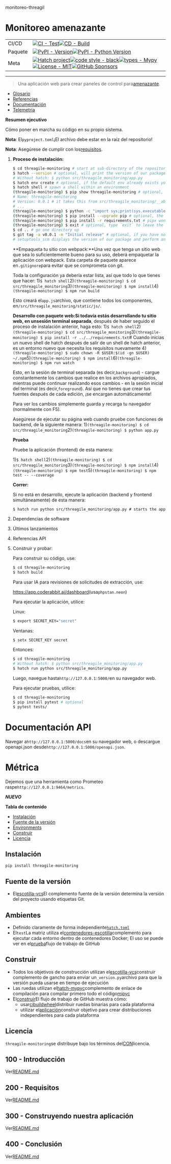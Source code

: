 monitoreo-threagil

# Monitoreo amenazante

|         |                                                                                                                                                                                                                                                                                                                                                                                                                                                                                                                                                                                                        |
| ------- | ------------------------------------------------------------------------------------------------------------------------------------------------------------------------------------------------------------------------------------------------------------------------------------------------------------------------------------------------------------------------------------------------------------------------------------------------------------------------------------------------------------------------------------------------------------------------------------------------------ |
| CI/CD   | [![CI - Test](https://github.com/vanHeemstraSystems/threagile-monitoring/actions/workflows/test.yml/badge.svg)](https://github.com/vanHeemstraSystems/threagile-monitoring/actions/workflows/test.yml)[![CD - Build](https://github.com/vanHeemstraSystems/threagile-monitoring/actions/workflows/build.yml/badge.svg)](https://github.com/vanHeemstraSystems/threagile-monitoring/actions/workflows/build.yml)                                                                                                                                                                                        |
| Paquete | [![PyPI - Version](https://img.shields.io/pypi/v/threagile-monitoring.svg?logo=pypi&label=PyPI&logoColor=gold)](https://pypi.org/project/threagile-monitoring/)[![PyPI - Python Version](https://img.shields.io/pypi/pyversions/threagile-monitoring.svg?logo=python&label=Python&logoColor=gold)](https://pypi.org/project/threagile-monitoring/)                                                                                                                                                                                                                                                     |
| Meta    | [![Hatch project](https://img.shields.io/badge/%F0%9F%A5%9A-Hatch-4051b5.svg)](https://github.com/pypa/hatch)[![code style - black](https://img.shields.io/badge/code%20style-black-000000.svg)](https://github.com/psf/black)[![types - Mypy](https://img.shields.io/badge/types-Mypy-blue.svg)](https://github.com/ambv/black)[![License - MIT](https://img.shields.io/badge/license-MIT-9400d3.svg)](https://spdx.org/licenses/)[![GitHub Sponsors](https://img.shields.io/github/sponsors/vanHeemstraSystems?logo=GitHub%20Sponsors&style=social)](https://github.com/sponsors/vanHeemstraSystems) |

* * *

> Una aplicación web para crear paneles de control para[amenazante](https://threagile.io).

-   [Glosario](./GLOSSARY.md)
-   [Referencias](./REFERENCES.md)
-   [Documentación](./DOCUMENTATION.md)
-   [Telemetria](./TELEMETRY.md)

**Resumen ejecutivo**

Cómo poner en marcha su código en su propio sistema.

**Nota**: El`pyproject.toml`¡El archivo debe estar en la raíz del repositorio!

**Nota**: Asegúrese de cumplir con los[requisitos](./200/README.md).

1.  **Proceso de instalación:**

    ```bash
    $ cd threagile-monitoring # start at sub-directory of the repository where the requirements.txt file is kept.
    $ hatch --version # optional, will print the version of our package to the terminal without modifying the source directory (e.g. `0.0.1`).
    # Without hatch: $ python src/threagile_monitoring/app.py
    $ hatch env create # optional, if the default env already exists you will be told
    $ hatch shell # spawn a shell within an environment
    (threagile-monitoring) $ pip show threagile-monitoring # optional, shows the project details, here 'threagile-monitoring', from `pyproject.toml`
    # Name: threagile-monitoring
    # Version: 0.0.1 # it takes this from src/threagile_monitoring/__about__.py
    # ...
    (threagile-monitoring) $ python -c "import sys;print(sys.executable)" # optional, see where your environment's python is located
    (threagile-monitoring) $ pip install --upgrade pip # optional, the `run` command allows you to execute commands in an environment as if you had already entered it.
    (threagile-monitoring) $ pip install -r requirements.txt # pipx won't do this
    (threagile-monitoring) $ exit # optional, type `exit` to leave the environment
    $ cd .. # go one directory up
    $ git tag -a v0.0.1 -m "Initial release" # optional, if you have no tags yet: $ git tag
    # setuptools_scm displays the version of our package and perform any side-effects like writing to a file. (here: `_version.py`)
    ```

    **Empaqueta tu sitio con webpack:**Una vez que tenga un sitio web que sea lo suficientemente bueno para su uso, deberá empaquetar la aplicación con webpack. Esta carpeta de paquete aparece en`.gitignore`para evitar que se comprometa con git.

    Toda la configuración ya debería estar lista, así que todo lo que tienes que hacer:
    1)`$ hatch shell`2)`(threagile-monitoring) $ cd src/threagile_monitoring`3)`(threagile-monitoring) $ npm install`4)`(threagile-monitoring) $ npm run build`

    Esto creará el`app.js`archivo, que contiene todos los componentes, en`/src/threagile_monitoring/static/js/`.

    **Desarrollo con paquete web:**Si todavía estás desarrollando tu sitio web, en un**sesión terminal separada**, después de haber seguido el proceso de instalación anterior, haga esto:
    1)`$ hatch shell`2)`(threagile-monitoring) $ cd src/threagile_monitoring`3)`(threagile-monitoring) $ pip install -r ../../requirements.txt`# Cuando inicias un nuevo shell de hatch después de salir de un shell de hatch anterior, es un entorno nuevo que necesita los requisitos nuevamente
    4)`(threagile-monitoring) $ sudo chown -R $USER:$(id -gn $USER) ~/.npm`5)`(threagile-monitoring) $ npm install`6)`(threagile-monitoring) $ npm run watch`

    Esto, en la sesión de terminal separada (es decir,`background`) - cargue constantemente los cambios que realice en los archivos apropiados, mientras puede continuar realizando esos cambios - en la sesión inicial del terminal (es decir,`foreground`). Así que no tienes que crear tus fuentes después de cada edición, ¡se encargan automáticamente!

    Para ver los cambios simplemente guarda y recarga tu navegador (normalmente con F5).

    Asegúrese de ejecutar su página web cuando pruebe con funciones de backend, de la siguiente manera:
    1)`(threagile-monitoring) $ cd src/threagile_monitoring`2)`(threagile-monitoring) $ python app.py`

    **Prueba**

    Pruebe la aplicación (frontend) de esta manera:

    1)`$ hatch shell`2)`(threagile-monitoring) $ cd src/threagile_monitoring`3)`(threagile-monitoring) $ npm install`4)`(threagile-monitoring) $ npm test`5)`(threagile-monitoring) $ npm test -- --coverage`

    **Correr:**

    Si no está en desarrollo, ejecute la aplicación (backend y frontend simultáneamente) de esta manera:

        $ hatch run python src/threagile_monitoring/app.py # starts the app 

2.  Dependencias de software

3.  Últimos lanzamientos

4.  Referencias API

5.  Construir y probar:

    Para construir su código, use:

    ```bash
    $ cd threagile-monitoring
    $ hatch build
    ```

    Para usar IA para revisiones de solicitudes de extracción, use:

    <https://app.coderabbit.ai/dashboard>(usa`phpstan.neon`)

    Para ejecutar la aplicación, utilice:

    Linux:

    ```bash
    $ export SECRET_KEY="secret"
    ```

    Ventanas:

    ```bash
    $ setx SECRET_KEY secret
    ```

    Entonces:

    ```bash
    $ cd threagile-monitoring
    # Without hatch: $ python src/threagile_monitoring/app.py
    $ hatch run python src/threagile_monitoring/app.py
    ```

    Luego, navegue hasta`http://127.0.0.1:5000/`en su navegador web.

    Para ejecutar pruebas, utilice:

    ```bash
    $ cd threagile-monitoring
    $ pip install pytest # optional
    $ pytest tests/
    ```

# Documentación API

Navegar a`http://127.0.0.1:5000/docs`en su navegador web, o descargue openapi.json desde`http://127.0.0.1:5000/openapi.json`.

# Métrica

Dejemos que una herramienta como Prometeo raspe`http://127.0.0.1:9464/metrics`.

**_NUEVO_**

**Tabla de contenido**

-   [Instalación](#installation)
-   [Fuente de la versión](#version-source)
-   [Environments](#environments)
-   [Construir](#build)
-   [Licencia](#license)

## Instalación

```console
pip install threagile-monitoring
```

## Fuente de la versión

-   El[escotilla-vcs](https://github.com/ofek/hatch-vcs)El complemento fuente de la versión determina la versión del proyecto usando etiquetas Git.

## Ambientes

-   Definido claramente de forma independiente[`hatch.toml`](https://hatch.pypa.io/latest/intro/#configuration)
-   El`test`La matriz utiliza el[contenedores-escotilla](https://github.com/ofek/hatch-containers)complemento para ejecutar cada entorno dentro de contenedores Docker; El uso se puede ver en el[prueba](.github/workflows/test.yml)flujo de trabajo de GitHub

## Construir

-   Todos los objetivos de construcción utilizan el[escotilla-vcs](https://github.com/ofek/hatch-vcs)construir complemento de gancho para enviar un`_version.py`archivo para que la versión pueda usarse en tiempo de ejecución
-   Las ruedas utilizan el[hatch-mypyc](https://github.com/ofek/hatch-mypyc)complemento de enlace de compilación para compilar primero todo el código[mipyc](https://github.com/mypyc/mypyc)
-   El[construir](.github/workflows/build.yml)El flujo de trabajo de GitHub muestra cómo:
    -   usar[cibuildwheel](https://github.com/pypa/cibuildwheel)distribuir ruedas binarias para cada plataforma
    -   utilizar el[aplicación](https://hatch.pypa.io/latest/plugins/builder/app/)construir objetivo para crear distribuciones independientes para cada plataforma

## Licencia

`threagile-monitoring`se distribuye bajo los términos del[CON](https://spdx.org/licenses/MIT.html)licencia.

## 100 - Introducción

Ver[README.md](./100/README.md)

## 200 - Requisitos

Ver[README.md](./200/README.md)

## 300 - Construyendo nuestra aplicación

Ver[README.md](./300/README.md)

## 400 - Conclusión

Ver[README.md](./400/README.md)
